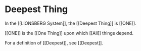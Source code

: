 # Deepest Thing
In the [[LIONSBERG System]], the [[Deepest Thing]] is [[ONE]]. 

[[ONE]] is the [[One Thing]] upon which [[All]] things depend. 

For a definition of [[Deepest]], see [[Deepest]]. 
